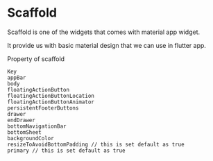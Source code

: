 # Scaffold

Scaffold is one of the widgets that comes with material app widget. 

It provide us with basic material design that we can use in flutter app.

Property of scaffold

```text
Key
appBar
body
floatingActionButton
floatingActionButtonLocation
floatingActionButtonAnimator
persistentFooterButtons
drawer
endDrawer
bottomNavigationBar
bottomSheet
backgroundColor
resizeToAvoidBottomPadding // this is set default as true
primary // this is set default as true
```



